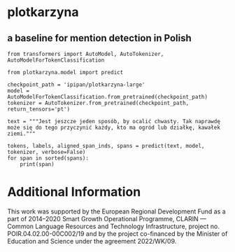 # plotkarzyna

## a baseline for mention detection in Polish


```
from transformers import AutoModel, AutoTokenizer, AutoModelForTokenClassification

from plotkarzyna.model import predict

checkpoint_path = 'ipipan/plotkarzyna-large'
model = AutoModelForTokenClassification.from_pretrained(checkpoint_path)
tokenizer = AutoTokenizer.from_pretrained(checkpoint_path, return_tensors='pt')

text = """Jest jeszcze jeden sposób, by ocalić chwasty. Tak naprawdę może się do tego przyczynić każdy, kto ma ogród lub działkę, kawałek ziemi."""

tokens, labels, aligned_span_inds, spans = predict(text, model, tokenizer, verbose=False)
for span in sorted(spans):
    print(span)
```

# Additional Information

This work was supported by the European Regional Development Fund as a part of 2014–2020 Smart Growth Operational Programme, CLARIN — Common Language Resources and Technology Infrastructure, project no. POIR.04.02.00-00C002/19 and by the project co-financed by the Minister of Education and Science under the agreement 2022/WK/09.
